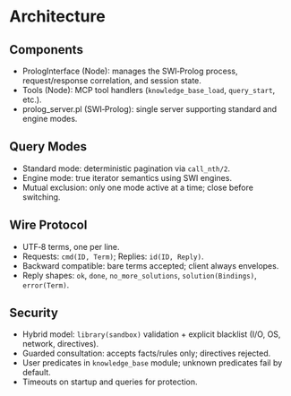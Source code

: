 # Architecture

## Components

- PrologInterface (Node): manages the SWI‑Prolog process, request/response correlation, and session state.
- Tools (Node): MCP tool handlers (`knowledge_base_load`, `query_start`, etc.).
- prolog_server.pl (SWI‑Prolog): single server supporting standard and engine modes.

## Query Modes

- Standard mode: deterministic pagination via `call_nth/2`.
- Engine mode: true iterator semantics using SWI engines.
- Mutual exclusion: only one mode active at a time; close before switching.

## Wire Protocol

- UTF‑8 terms, one per line.
- Requests: `cmd(ID, Term)`; Replies: `id(ID, Reply)`.
- Backward compatible: bare terms accepted; client always envelopes.
- Reply shapes: `ok`, `done`, `no_more_solutions`, `solution(Bindings)`, `error(Term)`.

## Security

- Hybrid model: `library(sandbox)` validation + explicit blacklist (I/O, OS, network, directives).
- Guarded consultation: accepts facts/rules only; directives rejected.
- User predicates in `knowledge_base` module; unknown predicates fail by default.
- Timeouts on startup and queries for protection.

